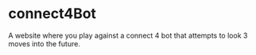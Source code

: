 # connect4Bot
A website where you play against a connect 4 bot that attempts to look 3 moves into the future.

